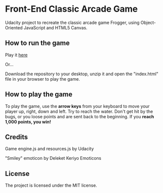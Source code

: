 # Front-End Classic Arcade Game

Udacity project to recreate the classic arcade game Frogger, using Object-Oriented JavaScript and HTML5 Canvas.

## How to run the game

Play it [here](http://juancarlucci.github.io/frontend-nanodegree-arcade-game/)

Or...

Download the repository to your desktop, unzip it and open the "index.html" file in your browser to play the game. 


## How to play the game


To play the game, use the **arrow keys** from your keyboard to move your player up, right, down and left. Try to reach the water.
Don't get hit by the bugs, or you loose points and are sent back to the beginning. If you **reach 1,000 points, you win!**


## Credits

Game engine.js and resources.js by Udacity

"Smiley" emoticon by Deleket Keriyo Emoticons


## License

The project is licensed under the MIT license.
